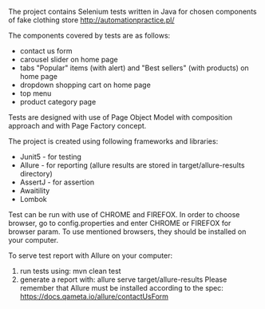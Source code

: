 The project contains Selenium tests written in Java for chosen components of fake clothing store http://automationpractice.pl/

The components covered by tests are as follows:
- contact us form
- carousel slider on home page
- tabs "Popular" items (with alert) and "Best sellers" (with products) on home page
- dropdown shopping cart on home page
- top menu
- product category page

Tests are designed with use of Page Object Model with composition approach and with Page Factory concept.

The project is created using following frameworks and libraries:
- Junit5 - for testing
- Allure - for reporting (allure results are stored in target/allure-results directory)
- AssertJ - for assertion
- Awaitility
- Lombok

Test can be run with use of CHROME and FIREFOX. 
In order to choose browser, go to config.properties and enter CHROME or FIREFOX for browser param.
To use mentioned browsers, they should be installed on your computer.


To serve test report with Allure on your computer:
1) run tests using: mvn clean test 
2) generate a report with: allure serve target/allure-results
Please remember that Allure must be installed according to the spec: https://docs.qameta.io/allure/contactUsForm
